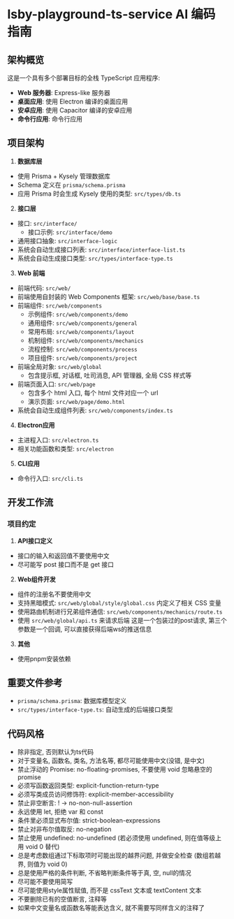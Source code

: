 # lsby-playground-ts-service AI 编码指南

## 架构概览

这是一个具有多个部署目标的全栈 TypeScript 应用程序:

- **Web 服务器**: Express-like 服务器
- **桌面应用**: 使用 Electron 编译的桌面应用
- **安卓应用**: 使用 Capacitor 编译的安卓应用
- **命令行应用**: 命令行应用

## 项目架构

1. **数据库层**

- 使用 Prisma + Kysely 管理数据库
- Schema 定义在 `prisma/schema.prisma`
- 应用 Prisma 时会生成 Kysely 使用的类型: `src/types/db.ts`

2. **接口层**

- 接口: `src/interface/`
  - 接口示例: `src/interface/demo`
- 通用接口抽象: `src/interface-logic`
- 系统会自动生成接口列表: `src/interface/interface-list.ts`
- 系统会自动生成接口类型: `src/types/interface-type.ts`

3. **Web 前端**

- 前端代码: `src/web/`
- 前端使用自封装的 Web Components 框架: `src/web/base/base.ts`
- 前端组件: `src/web/components`
  - 示例组件: `src/web/components/demo`
  - 通用组件: `src/web/components/general`
  - 常用布局: `src/web/components/layout`
  - 机制组件: `src/web/components/mechanics`
  - 流程控制: `src/web/components/process`
  - 项目组件: `src/web/components/project`
- 前端全局对象: `src/web/global`
  - 包含提示框, 对话框, 吐司消息, API 管理器, 全局 CSS 样式等
- 前端页面入口: `src/web/page`
  - 包含多个 html 入口, 每个 html 文件对应一个 url
  - 演示页面: `src/web/page/demo.html`
- 系统会自动生成组件列表: `src/web/components/index.ts`

4. **Electron应用**

- 主进程入口: `src/electron.ts`
- 相关功能函数和类型: `src/electron`

5. **CLI应用**

- 命令行入口: `src/cli.ts`

## 开发工作流

### 项目约定

1. **API接口定义**

- 接口的输入和返回值不要使用中文
- 尽可能写 post 接口而不是 get 接口

2. **Web组件开发**

- 组件的注册名不要使用中文
- 支持黑暗模式: `src/web/global/style/global.css` 内定义了相关 CSS 变量
- 使用路由机制进行兄弟组件通信: `src/web/components/mechanics/route.ts`
- 使用 `src/web/global/api.ts` 来请求后端
  这是一个包装过的post请求, 第三个参数是一个回调, 可以直接获得后端ws的推送信息

3. **其他**

- 使用pnpm安装依赖

## 重要文件参考

- `prisma/schema.prisma`: 数据库模型定义
- `src/types/interface-type.ts`: 自动生成的后端接口类型

## 代码风格

- 除非指定, 否则默认为ts代码
- 对于变量名, 函数名, 类名, 方法名等, 都尽可能使用中文(没错, 是中文)
- 禁止浮动的 Promise: no-floating-promises, 不要使用 void 忽略悬空的 promise
- 必须写函数返回类型: explicit-function-return-type
- 必须写类成员访问修饰符: explicit-member-accessibility
- 禁止非空断言: ! → no-non-null-assertion
- 永远使用 let, 拒绝 var 和 const
- 条件里必须显式布尔值: strict-boolean-expressions
- 禁止对非布尔值取反: no-negation
- 禁止使用 undefined: no-undefined (若必须使用 undefined, 则在值等级上用 void 0 替代)
- 总是考虑数组通过下标取项时可能出现的越界问题, 并做安全检查 (数组若越界, 则值为 void 0)
- 总是使用严格的条件判断, 不省略判断条件等于真, 空, null的情况
- 尽可能不要使用简写
- 尽可能使用style属性赋值, 而不是 cssText 文本或 textContent 文本
- 不要删除已有的空值断言, 注释等
- 如果中文变量名或函数名等能表达含义, 就不需要写同样含义的注释了
